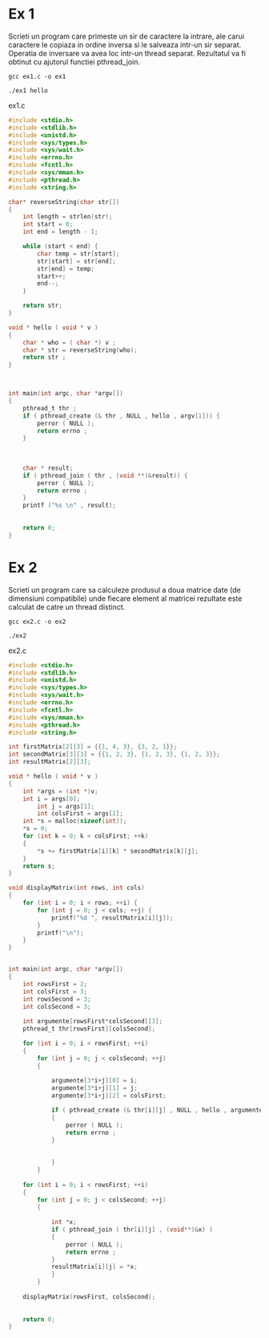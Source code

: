 # Ex 1

Scrieti un program care primeste un sir de caractere la intrare, ale carui
caractere le copiaza in ordine inversa si le salveaza intr-un sir separat.
Operatia de inversare va avea loc intr-un thread separat. Rezultatul va fi
obtinut cu ajutorul functiei pthread_join.

```ssh_session
gcc ex1.c -o ex1
```

```ssh-session
./ex1 hello
```

ex1.c

```c
#include <stdio.h>
#include <stdlib.h>
#include <unistd.h>
#include <sys/types.h>
#include <sys/wait.h>
#include <errno.h>
#include <fcntl.h>
#include <sys/mman.h>
#include <pthread.h>
#include <string.h>

char* reverseString(char str[]) 
{
    int length = strlen(str);
    int start = 0;
    int end = length - 1;

    while (start < end) {
        char temp = str[start];
        str[start] = str[end];
        str[end] = temp;
        start++;
        end--;
    }

    return str;
}

void * hello ( void * v )
{
	char * who = ( char *) v ;
	char * str = reverseString(who);
	return str ;
}



int main(int argc, char *argv[])
{
	pthread_t thr ;
	if ( pthread_create (& thr , NULL , hello , argv[1])) {
		perror ( NULL );
		return errno ;
	}
	
	
	
	char * result;
	if ( pthread_join ( thr , (void **)&result)) {
		perror ( NULL );
		return errno ;
	}
	printf ("%s \n" , result);
	
	
	return 0;
}
```

# Ex 2 

Scrieti un program care sa calculeze produsul a doua matrice date (de
dimensiuni compatibile) unde fiecare element al matricei rezultate este
calculat de catre un thread distinct.

```ssh-session
gcc ex2.c -o ex2
```

```ssh-session
./ex2
```

ex2.c

```c
#include <stdio.h>
#include <stdlib.h>
#include <unistd.h>
#include <sys/types.h>
#include <sys/wait.h>
#include <errno.h>
#include <fcntl.h>
#include <sys/mman.h>
#include <pthread.h>
#include <string.h>

int firstMatrix[2][3] = {{1, 4, 3}, {3, 2, 1}};
int secondMatrix[3][3] = {{1, 2, 3}, {1, 2, 3}, {1, 2, 3}};
int resultMatrix[2][3];

void * hello ( void * v )
{
	int *args = (int *)v;
	int i = args[0];
        int j = args[1];
        int colsFirst = args[2];
	int *s = malloc(sizeof(int));
	*s = 0;
	for (int k = 0; k < colsFirst; ++k) 
	{
		*s += firstMatrix[i][k] * secondMatrix[k][j];
	}
	return s;
}

void displayMatrix(int rows, int cols) 
{
    for (int i = 0; i < rows; ++i) {
        for (int j = 0; j < cols; ++j) {
            printf("%d ", resultMatrix[i][j]);
        }
        printf("\n");
    }
}


int main(int argc, char *argv[])
{
	int rowsFirst = 2;
	int colsFirst = 3;
	int rowsSecond = 3;
	int colsSecond = 3;
	
	int argumente[rowsFirst*colsSecond][3];
	pthread_t thr[rowsFirst][colsSecond];

	for (int i = 0; i < rowsFirst; ++i) 
	{
		for (int j = 0; j < colsSecond; ++j) 
		{	
		
			argumente[3*i+j][0] = i;
			argumente[3*i+j][1] = j;
			argumente[3*i+j][2] = colsFirst;

			if ( pthread_create (& thr[i][j] , NULL , hello , argumente[3*i+j])) 
			{
				perror ( NULL );
				return errno ;
			}
			
			
        	}
    	}
	
	for (int i = 0; i < rowsFirst; ++i) 
	{
		for (int j = 0; j < colsSecond; ++j) 
		{	
		
			int *x;
			if ( pthread_join ( thr[i][j] , (void**)&x) )
			{
				perror ( NULL );
				return errno ;
			}
			resultMatrix[i][j] = *x;
        	}
    	}	
	
	displayMatrix(rowsFirst, colsSecond);
	
	
	return 0;
}
```

